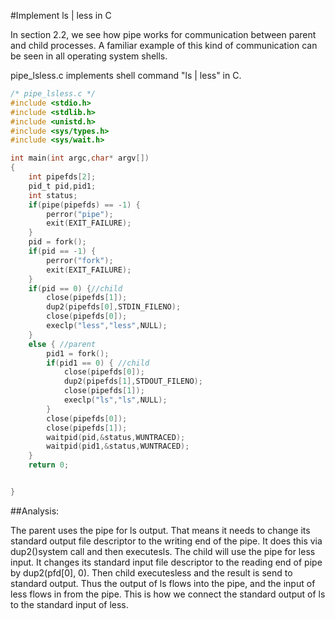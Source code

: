 #Implement ls | less in C

In section 2.2, we see how pipe works for communication between parent and child processes. A familiar example of this kind of communication can be seen in all operating system shells.

pipe_lsless.c implements shell command "ls | less" in C.

```c
/* pipe_lsless.c */
#include <stdio.h>
#include <stdlib.h>
#include <unistd.h>
#include <sys/types.h>
#include <sys/wait.h>

int main(int argc,char* argv[])
{
    int pipefds[2];
    pid_t pid,pid1;
    int status;
    if(pipe(pipefds) == -1) {
        perror("pipe");
        exit(EXIT_FAILURE);
    }
    pid = fork();
    if(pid == -1) {
        perror("fork");
        exit(EXIT_FAILURE);
    }
    if(pid == 0) {//child
        close(pipefds[1]);
        dup2(pipefds[0],STDIN_FILENO);
        close(pipefds[0]);
        execlp("less","less",NULL);
    }
    else { //parent
        pid1 = fork();
        if(pid1 == 0) { //child
            close(pipefds[0]);
            dup2(pipefds[1],STDOUT_FILENO);
            close(pipefds[1]);
            execlp("ls","ls",NULL);
        }
        close(pipefds[0]);
        close(pipefds[1]);
        waitpid(pid,&status,WUNTRACED);
        waitpid(pid1,&status,WUNTRACED);
    }
    return 0;


}


```

##Analysis:

The parent uses the pipe for ls output. That means it needs to change its standard output file descriptor to the writing end of the pipe. It does this via dup2()system call and then executesls. The child will use the pipe for less input. It changes its standard input file descriptor to the reading end of pipe by dup2(pfd[0], 0). Then child executesless and the result is send to standard output. Thus the output of ls flows into the pipe, and the input of less flows in from the pipe. This is how we connect the standard output of ls to the standard input of less.